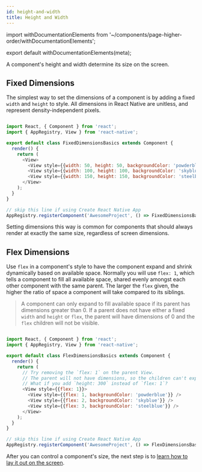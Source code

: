 ```yaml
---
id: height-and-width
title: Height and Width
---
```


import withDocumentationElements from '~/components/page-higher-order/withDocumentationElements';

export default withDocumentationElements(meta);

A component's height and width determine its size on the screen.

## Fixed Dimensions

The simplest way to set the dimensions of a component is by adding a fixed `width` and `height` to style. All dimensions in React Native are unitless, and represent density-independent pixels.


```javascript

import React, { Component } from 'react';
import { AppRegistry, View } from 'react-native';

export default class FixedDimensionsBasics extends Component {
  render() {
    return (
      <View>
        <View style={{width: 50, height: 50, backgroundColor: 'powderblue'}} />
        <View style={{width: 100, height: 100, backgroundColor: 'skyblue'}} />
        <View style={{width: 150, height: 150, backgroundColor: 'steelblue'}} />
      </View>
    );
  }
}

// skip this line if using Create React Native App
AppRegistry.registerComponent('AwesomeProject', () => FixedDimensionsBasics);

```


Setting dimensions this way is common for components that should always render at exactly the same size, regardless of screen dimensions.

## Flex Dimensions

Use `flex` in a component's style to have the component expand and shrink dynamically based on available space. Normally you will use `flex: 1`, which tells a component to fill all available space, shared evenly amongst each other component with the same parent. The larger the `flex` given, the higher the ratio of space a component will take compared to its siblings.

> A component can only expand to fill available space if its parent has dimensions greater than 0. If a parent does not have either a fixed `width` and `height` or `flex`, the parent will have dimensions of 0 and the `flex` children will not be visible.


```javascript

import React, { Component } from 'react';
import { AppRegistry, View } from 'react-native';

export default class FlexDimensionsBasics extends Component {
  render() {
    return (
      // Try removing the `flex: 1` on the parent View.
      // The parent will not have dimensions, so the children can't expand.
      // What if you add `height: 300` instead of `flex: 1`?
      <View style={{flex: 1}}>
        <View style={{flex: 1, backgroundColor: 'powderblue'}} />
        <View style={{flex: 2, backgroundColor: 'skyblue'}} />
        <View style={{flex: 3, backgroundColor: 'steelblue'}} />
      </View>
    );
  }
}

// skip this line if using Create React Native App
AppRegistry.registerComponent('AwesomeProject', () => FlexDimensionsBasics);

```


After you can control a component's size, the next step is to [learn how to lay it out on the screen](../flexbox/).

